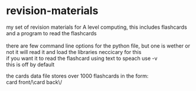 # revision-materials
my set of revision materials for A level computing, this includes flashcards and a program to read the flashcards<br>
<br>
there are few command line options for the python file, but one is wether or not it will read it and load the libraries neccicary for this<br>
if you want it to read the flashcard using text to speach use -v<br>
this is off by default<br>

<p>the cards data file stores over 1000 flashcards in the form:<br>
  card front/\card back\/</p>
